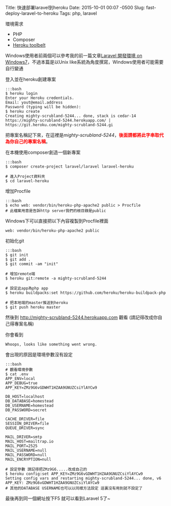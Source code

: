 Title: 快速部署laravel到heroku
Date: 2015-10-01 00:07 -0500
Slug: fast-deploy-laravel-to-heroku
Tags: php, laravel

環境需求

* PHP
* Composer
* [Heroku toolbelt](https://toolbelt.heroku.com/)

Windows使用者前兩個可以參考我的前一篇文章[Laravel 開發環境 on Windows7]({filename}../old_blog/2014-05-06-laravel-development-environment-on-windows7.md)，不過本篇是以Unix like系統為角度撰寫，Windows使用者可能需要自行變通

登入並在heroku創建專案
    
    :::bash
    $ heroku login
    Enter your Heroku credentials.
    Email: yout@email.address
    Password (typing will be hidden):
    $ heroku create
    Creating mighty-scrubland-5244... done, stack is cedar-14
    https://mighty-scrubland-5244.herokuapp.com/ | https://git.heroku.com/mighty-scrubland-5244.gi

把專案名稱記下來，在這裡是*mighty-scrubland-5244*，**<font color=red>後面請都將此字串取代為你自己的專案名稱</font>**。

在本機使用composer創造一個新專案

    :::bash
    $ composer create-project laravel/laravel laravel-heroku

    # 進入Project資料夾
    $ cd laravel-heroku

增加Procfile

    :::bash
    $ echo web: vendor/bin/heroku-php-apache2 public > Procfile
    # 此檔案用意是告訴http server我們的根目錄是public

Windows下可以直接把以下內容複製到Procfile裡面
    
    web: vendor/bin/heroku-php-apache2 public

初始化git

    :::bash
    $ git init
    $ git add .
    $ git commit -am "init"

    # 增加remote端
    $ heroku git:remote -a mighty-scrubland-5244

    # 設定此app為php app
    $ heroku buildpacks:set https://github.com/heroku/heroku-buildpack-php

    # 把本地端的master推送到heroku
    $ git push heroku master

然後到 http://mighty-scrubland-5244.herokuapp.com 觀看 (請記得改成你自己得專案名稱)

你會看到

    Whoops, looks like something went wrong.

會出現的原因是環境參數沒有設定
    
    :::bash
    # 觀看環境參數
    $ cat .env
    APP_ENV=local
    APP_DEBUG=true
    APP_KEY=ZMz9G6vGDWHT1HZAA9GNUZCsiYlAYCw9

    DB_HOST=localhost
    DB_DATABASE=homestead
    DB_USERNAME=homestead
    DB_PASSWORD=secret

    CACHE_DRIVER=file
    SESSION_DRIVER=file
    QUEUE_DRIVER=sync

    MAIL_DRIVER=smtp
    MAIL_HOST=mailtrap.io
    MAIL_PORT=2525
    MAIL_USERNAME=null
    MAIL_PASSWORD=null
    MAIL_ENCRYPTION=null

    # 設定參數 請記得把ZMz9G6.....改成自己的
    $ heroku config:set APP_KEY=ZMz9G6vGDWHT1HZAA9GNUZCsiYlAYCw9
    Setting config vars and restarting mighty-scrubland-5244... done, v6
    APP_KEY: ZMz9G6vGDWHT1HZAA9GNUZCsiYlAYCw9
    # 其他的DATABASE USERNAME也可以以同樣方法設定 這裏沒有用到就不設定了

最後再到同一個網址按下F5 就可以看到Laravel 5了~



